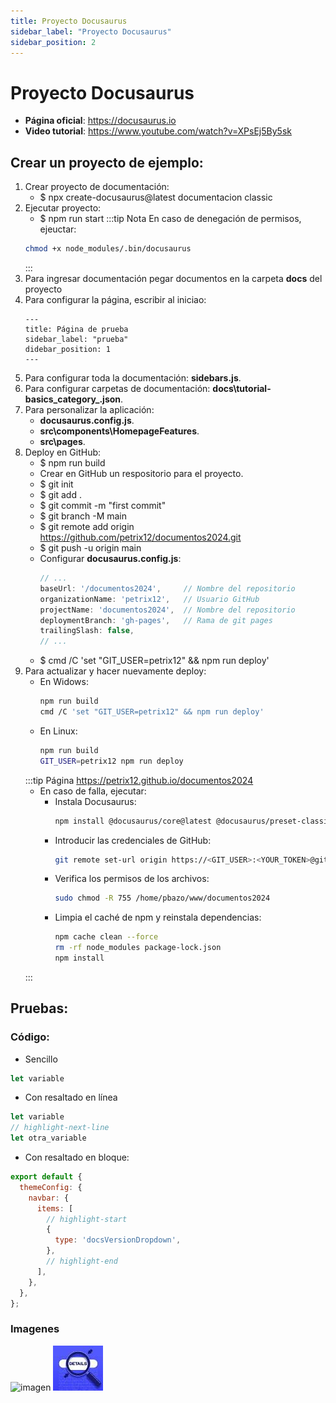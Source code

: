 ```yaml
---
title: Proyecto Docusaurus
sidebar_label: "Proyecto Docusaurus"
sidebar_position: 2
---
```


# Proyecto Docusaurus
+ **Página oficial**: https://docusaurus.io
+ **Video tutorial**: https://www.youtube.com/watch?v=XPsEj5By5sk

## Crear un proyecto de ejemplo:
1. Crear proyecto de documentación:
    + $ npx create-docusaurus@latest documentacion classic
2. Ejecutar proyecto:
    + $ npm run start
    :::tip Nota
    En caso de denegación de permisos, ejeuctar:
    ```bash
    chmod +x node_modules/.bin/docusaurus
    ```
    :::
3. Para ingresar documentación pegar documentos en la carpeta **docs** del proyecto
4. Para configurar la página, escribir al iniciao:
    ```
    ---
    title: Página de prueba
    sidebar_label: "prueba"
    didebar_position: 1
    ---
    ```
5. Para configurar toda la documentación: **sidebars.js**.
6. Para configurar carpetas de documentación: **docs\tutorial-basics\_category_.json**.
7. Para personalizar la aplicación: 
    + **docusaurus.config.js**.
    + **src\components\HomepageFeatures**.
    + **src\pages**.
8. Deploy en GitHub:
    + $ npm run build
    + Crear en GitHub un respositorio para el proyecto.
    + $ git init
    + $ git add .
    + $ git commit -m "first commit"
    + $ git branch -M main
    + $ git remote add origin https://github.com/petrix12/documentos2024.git
    + $ git push -u origin main
    + Configurar **docusaurus.config.js**:
        ```js
        // ...
        baseUrl: '/documentos2024',     // Nombre del repositorio
        organizationName: 'petrix12',   // Usuario GitHub
        projectName: 'documentos2024',  // Nombre del repositorio
        deploymentBranch: 'gh-pages',   // Rama de git pages
        trailingSlash: false,
        // ...
        ```
    + $ cmd /C 'set "GIT_USER=petrix12" && npm run deploy'
9. Para actualizar y hacer nuevamente deploy:
    + En Widows:
        ```bash
        npm run build
        cmd /C 'set "GIT_USER=petrix12" && npm run deploy'
        ```
    + En Linux:
        ```bash
        npm run build
        GIT_USER=petrix12 npm run deploy
        ```
    :::tip Página
    https://petrix12.github.io/documentos2024
    + En caso de falla, ejecutar:
        + Instala Docusaurus:
            ```bash
            npm install @docusaurus/core@latest @docusaurus/preset-classic@latest
            ```
        + Introducir las credenciales de GitHub:
            ```bash
            git remote set-url origin https://<GIT_USER>:<YOUR_TOKEN>@github.com/petrix12/documentos2024.git
            ```
        + Verifica los permisos de los archivos:
            ```bash
            sudo chmod -R 755 /home/pbazo/www/documentos2024
            ```
        + Limpia el caché de npm y reinstala dependencias:
            ```bash
            npm cache clean --force
            rm -rf node_modules package-lock.json
            npm install
            ```
    :::



## Pruebas:
### Código:
+ Sencillo
```js title="src/ddd.js"
let variable
```

+ Con resaltado en línea
```js title="src/ddd.js"
let variable
// highlight-next-line
let otra_variable
```

+ Con resaltado en bloque:
```js title="docusaurus.config.js"
export default {
  themeConfig: {
    navbar: {
      items: [
        // highlight-start
        {
          type: 'docsVersionDropdown',
        },
        // highlight-end
      ],
    },
  },
};
```


### Imagenes
![imagen](http://publico.test/images/logo-045d73fa94754ec175b5a2c986ce7811.svg)
![prueba](./img/prueba.jpg)